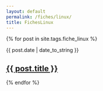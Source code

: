 ```yaml
---
layout: default
permalink: /fiches/linux/
title: FichesLinux
---
```


 {% for post in site.tags.fiche_linux %}
  <article>
  <div class="date"><time datetime="{{ post.date | date: "%Y-%m-%d" }}">{{ post.date | date_to_string }}</time></div>
    <h2>
        <a href="{{ post.url }}">{{ post.title }}</a>
    </h2>

  </article>
{% endfor %}
